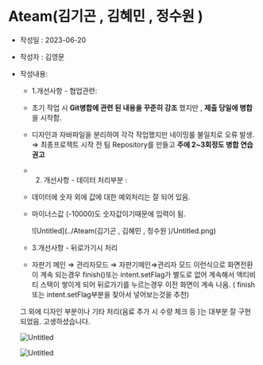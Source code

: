 # Ateam(김기곤 , 김혜민 , 정수원 )

- 작성일 : 2023-06-20
- 작성자 : 김영문
- 작성내용:
    - 1.개선사항 - 협업관련:
    - 초기 작업 시 **Git병합에 관련 된 내용을 꾸준히 강조** 했지만 , **제출 당일에 병합**을 시작함. 
    - 디자인과 자바파일을 분리하여 각각 작업했지만 네이밍룰 불일치로 오류 발생.
    ⇒ 최종프로젝트 시작 전 팀 Repository를 만들고 **주에 2~3회정도 병합 연습 권고**
    - 2. 개선사항 - 데이터 처리부분 :
    - 데이터에 숫자 외에 값에 대한 예외처리는 잘 되어 있음.
    - 마이너스값 (-10000)도 숫자값이기때문에 입력이 됨.
        
        ![Untitled](../Ateam(김기곤 , 김혜민 , 정수원 )\/Untitled.png)
        
    - 3.개선사항 - 뒤로가기시 처리 
    - 자판기 메인 ⇒ 관리자모드 ⇒ 자판기메인⇒관리자 모드
    이런식으로 화면전환이 계속 되는경우 finish()또는 intent.setFlag가 별도로 없어
    계속해서 액티비티 스택이 쌓이게 되어 뒤로가기를 누르는경우 이전 화면이 계속 나옴.
    ( finish 또는 intent.setFlag부분을 찾아서 넣어보는것을 추천)
    
    그 외에 디자인 부분이나 기타 처리(음료 추가 시 수량 체크 등 )는 대부분 잘 구현 되었음.
    고생하셨습니다.
    
    ![Untitled](Ateam(%E1%84%80%E1%85%B5%E1%86%B7%E1%84%80%E1%85%B5%E1%84%80%E1%85%A9%E1%86%AB%20,%20%E1%84%80%E1%85%B5%E1%86%B7%E1%84%92%E1%85%A8%E1%84%86%E1%85%B5%E1%86%AB%20,%20%E1%84%8C%E1%85%A5%E1%86%BC%E1%84%89%E1%85%AE%E1%84%8B%E1%85%AF%E1%86%AB%20)%205052de3409514b4ca78a901340ccf77e/Untitled%201.png)
    
    ![Untitled](Ateam(%E1%84%80%E1%85%B5%E1%86%B7%E1%84%80%E1%85%B5%E1%84%80%E1%85%A9%E1%86%AB%20,%20%E1%84%80%E1%85%B5%E1%86%B7%E1%84%92%E1%85%A8%E1%84%86%E1%85%B5%E1%86%AB%20,%20%E1%84%8C%E1%85%A5%E1%86%BC%E1%84%89%E1%85%AE%E1%84%8B%E1%85%AF%E1%86%AB%20)%205052de3409514b4ca78a901340ccf77e/Untitled%202.png)